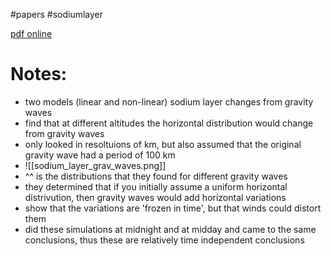 #papers 
#sodiumlayer 

[pdf online](https://agupubs.onlinelibrary.wiley.com/doi/10.1029/2003JD004038)

# Notes:
- two models (linear and non-linear) sodium layer changes from gravity waves
- find that at different altitudes the horizontal distribution would change from gravity waves
- only looked in resoltuions of km, but also assumed that the original gravity wave had a period of 100 km
- ![[sodium_layer_grav_waves.png]]
- ^^ is the distributions that they found for different gravity waves
- they determined that if you initially assume a uniform horizontal distrivution, then gravity waves would add horizontal variations
- show that the variations are 'frozen in time', but that winds could distort them 
- did these simulations at midnight and at midday and came to the same conclusions, thus these are relatively time independent conclusions